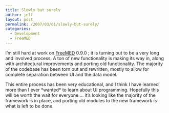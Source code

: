 ```yaml
---
title: Slowly but surely
author: jeff
layout: post
permalink: /2007/03/01/slowly-but-surely/
categories:
  - Development
  - FreeMED
---
```


I’m still hard at work on [FreeMED][1] 0.9.0 ; it is turning out to be a very long and involved process. A ton of new functionality is making its way in, along with architectural improvements and porting old functionality. The majority of the codebase has been torn out and rewritten, mostly to allow for complete separation between UI and the data model.

 [1]: http://www.freemedsoftware.org/

This entire process has been very educational, and I think I have learned more than I ever \*wanted\* to learn about UI programming. Hopefully this will be worth the wait for everyone … it’s looking like the majority of the framework is in place, and porting old modules to the new framework is what is left to be done.
